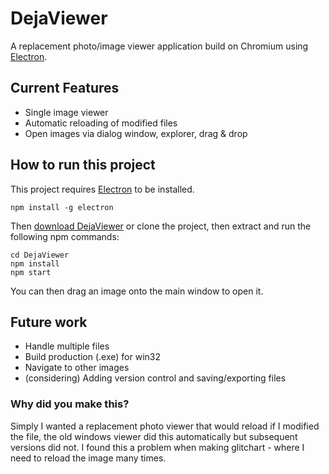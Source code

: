 # DejaViewer

A replacement photo/image viewer application build on Chromium using [Electron](https://electron.atom.io/).

## Current Features

* Single image viewer
* Automatic reloading of modified files
* Open images via dialog window, explorer, drag & drop

## How to run this project

This project requires [Electron](https://electron.atom.io/) to be installed.

```
npm install -g electron 
```

Then [download DejaViewer](https://github.com/Jann3/DejaViewer/archive/master.zip) or clone the project, then extract and run the following npm commands:

```
cd DejaViewer
npm install
npm start
```

You can then drag an image onto the main window to open it.

## Future work

* Handle multiple files
* Build production (.exe) for win32
* Navigate to other images
* (considering) Adding version control and saving/exporting files


### Why did you make this?

Simply I wanted a replacement photo viewer that would reload if I modified the file, the old windows viewer did this automatically but subsequent versions did not. I found this a problem when making glitchart - where I need to reload the image many times.
